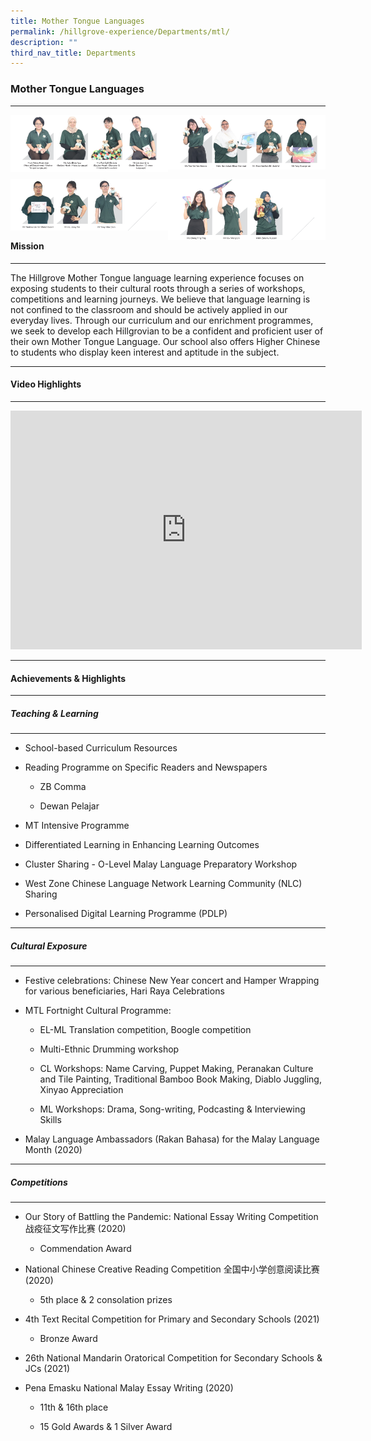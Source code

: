 ```yaml
---
title: Mother Tongue Languages
permalink: /hillgrove-experience/Departments/mtl/
description: ""
third_nav_title: Departments
---
```

### **Mother Tongue Languages**

----------------------------------------------------------------
<img src="/images/mtl%201.png" 
     style="width:50%" align=left>
<img src="/images/mtl%202.png" 
     style="width:50%" align=right>		 
<br><br><br><br><br>
<img src="/images/mtl%203.png" 
     style="width:50%" align=left>
<img src="/images/mtl%204.png" 
     style="width:50%" align=right>	
		 
----------------------------------------------------------------
<br><br><br>
#### **Mission**

----------------------------------------------------------------
The Hillgrove Mother Tongue language learning experience focuses on exposing students to their cultural roots through a series of workshops, competitions and learning journeys. We believe that language learning is not confined to the classroom and should be actively applied in our everyday lives. Through our curriculum and our enrichment programmes, we seek to develop each Hillgrovian to be a confident and proficient user of their own Mother Tongue Language. Our school also offers Higher Chinese to students who display keen interest and aptitude in the subject.

----------------------------------------------------------------
#### **Video Highlights**

----------------------------------------------------------------

<iframe width="562" height="382" src="https://www.youtube.com/embed/_BTNgk45xUI" title="Hillgrove Secondary MTL department 2021" frameborder="0" allow="accelerometer; autoplay; clipboard-write; encrypted-media; gyroscope; picture-in-picture" allowfullscreen></iframe>

----------------------------------------------------------------
#### **Achievements & Highlights**

----------------------------------------------------------------
##### **Teaching & Learning**

----------------------------------------------------------------
*   School-based Curriculum Resources
    
*   Reading Programme on Specific Readers and Newspapers
    
    *   ZB Comma
        
    *   Dewan Pelajar
        
*   MT Intensive Programme
    
*   Differentiated Learning in Enhancing Learning Outcomes
    
*   Cluster Sharing - O-Level Malay Language Preparatory Workshop
    
*   West Zone Chinese Language Network Learning Community (NLC) Sharing
    
*   Personalised Digital Learning Programme (PDLP)

----------------------------------------------------------------
##### **Cultural Exposure**

----------------------------------------------------------------
*   Festive celebrations: Chinese New Year concert and Hamper Wrapping for various beneficiaries, Hari Raya Celebrations
    
*   MTL Fortnight Cultural Programme:
    
    *   EL-ML Translation competition, Boogle competition
        
    *   Multi-Ethnic Drumming workshop
        
    *   CL Workshops: Name Carving, Puppet Making, Peranakan Culture and Tile Painting, Traditional Bamboo Book Making, Diablo Juggling, Xinyao Appreciation
        
    *   ML Workshops: Drama, Song-writing, Podcasting & Interviewing Skills
        
*   Malay Language Ambassadors (Rakan Bahasa) for the Malay Language Month (2020)

----------------------------------------------------------------
##### **Competitions**

----------------------------------------------------------------
*   Our Story of Battling the Pandemic: National Essay Writing Competition 战疫征文写作比赛 (2020)
    
    *   Commendation Award
        
*   National Chinese Creative Reading Competition 全国中小学创意阅读比赛 (2020)
    
    *   5th place & 2 consolation prizes
        
*   4th Text Recital Competition for Primary and Secondary Schools (2021)
    
    *   Bronze Award
        
*   26th National Mandarin Oratorical Competition for Secondary Schools & JCs (2021)
    
*   Pena Emasku National Malay Essay Writing (2020)
    
    *   11th & 16th place
        
    *   15 Gold Awards & 1 Silver Award